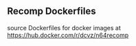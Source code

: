 ## Recomp Dockerfiles

source Dockerfiles for docker images at https://hub.docker.com/r/dcvz/n64recomp